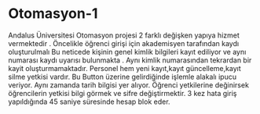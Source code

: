 # Otomasyon-1
Andalus Üniversitesi Otomasyon projesi 2 farklı değişken yapıya hizmet vermektedir .  Öncelikle öğrenci girişi için akademisyen tarafından kaydı oluşturulmalı Bu neticede kişinin genel kimlik bilgileri kayıt ediliyor ve aynı  numarası kaydı uyarısı bulunmakta . Aynı kimlik numarasından tekrardan bir kayit oluşturmamaktadır.  Personel hem yeni kayıt,kayıt güncelleme,kayıt silme yetkisi vardır. Bu Button üzerine gelirdiğinde işlemle alakalı ipucu veriyor. Aynı zamanda tarih bilgisi yer alıyor.  Öğrenci yetkilerine değinirsek öğrencilerin yetkisi bilgi görmek ve sifre değiştirmektir.   3 kez hata giriş yapıldığında 45 saniye süresinde hesap blok eder.
